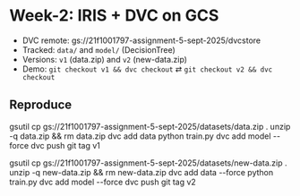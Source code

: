 # Week-2: IRIS + DVC on GCS

- DVC remote: gs://21f1001797-assignment-5-sept-2025/dvcstore
- Tracked: `data/` and `model/` (DecisionTree)
- Versions: `v1` (data.zip) and `v2` (new-data.zip)
- Demo: `git checkout v1 && dvc checkout` ⇄ `git checkout v2 && dvc checkout`

## Reproduce
gsutil cp gs://21f1001797-assignment-5-sept-2025/datasets/data.zip .
unzip -q data.zip && rm data.zip
dvc add data
python train.py
dvc add model --force
dvc push
git tag v1

gsutil cp gs://21f1001797-assignment-5-sept-2025/datasets/new-data.zip .
unzip -q new-data.zip && rm new-data.zip
dvc add data --force
python train.py
dvc add model --force
dvc push
git tag v2
